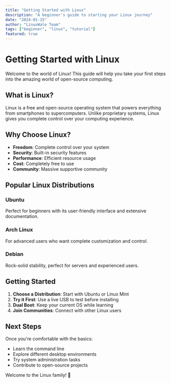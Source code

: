 ```yaml
---
title: "Getting Started with Linux"
description: "A beginner's guide to starting your Linux journey"
date: "2024-01-15"
author: "LinuxWale Team"
tags: ["beginner", "linux", "tutorial"]
featured: true
---
```


# Getting Started with Linux

Welcome to the world of Linux! This guide will help you take your first steps into the amazing world of open-source computing.

## What is Linux?

Linux is a free and open-source operating system that powers everything from smartphones to supercomputers. Unlike proprietary systems, Linux gives you complete control over your computing experience.

## Why Choose Linux?

- **Freedom**: Complete control over your system
- **Security**: Built-in security features
- **Performance**: Efficient resource usage
- **Cost**: Completely free to use
- **Community**: Massive supportive community

## Popular Linux Distributions

### Ubuntu
Perfect for beginners with its user-friendly interface and extensive documentation.

### Arch Linux
For advanced users who want complete customization and control.

### Debian
Rock-solid stability, perfect for servers and experienced users.

## Getting Started

1. **Choose a Distribution**: Start with Ubuntu or Linux Mint
2. **Try it First**: Use a live USB to test before installing
3. **Dual Boot**: Keep your current OS while learning
4. **Join Communities**: Connect with other Linux users

## Next Steps

Once you're comfortable with the basics:
- Learn the command line
- Explore different desktop environments
- Try system administration tasks
- Contribute to open-source projects

Welcome to the Linux family! 🐧